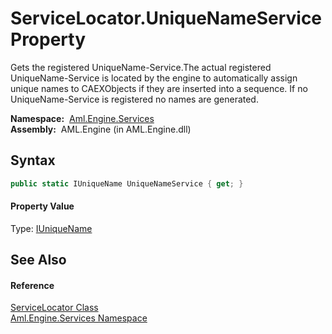 ServiceLocator.UniqueNameService Property
=========================================
Gets the registered UniqueName-Service.The actual registered UniqueName-Service is located by the engine to automatically assign unique names to CAEXObjects if they are inserted into a sequence. If no UniqueName-Service is registered no names are generated.

  **Namespace:**  [Aml.Engine.Services][1]  
  **Assembly:**  AML.Engine (in AML.Engine.dll)

Syntax
------

```csharp
public static IUniqueName UniqueNameService { get; }
```

#### Property Value
Type: [IUniqueName][2]

See Also
--------

#### Reference
[ServiceLocator Class][3]  
[Aml.Engine.Services Namespace][1]  

[1]: ../README.md
[2]: ../../Aml.Engine.Services.Interfaces/IUniqueName/README.md
[3]: README.md
[4]: https://www.automationml.org
[5]: ../../icons/logoShade.png